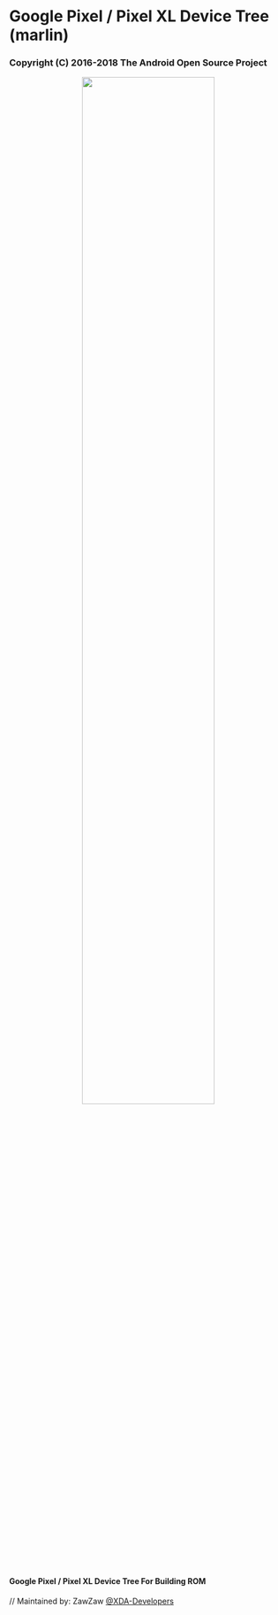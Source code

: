 # Google Pixel / Pixel XL Device Tree (marlin)

### Copyright (C) 2016-2018 The Android Open Source Project

<center><img src="https://cdn.wccftech.com/wp-content/uploads/2017/08/Pixel-and-Pixel-XL.jpg" height="69%" width="69%;"/></center>

#### Google Pixel / Pixel XL Device Tree For Building ROM

// Maintained by: ZawZaw [@XDA-Developers](https://forum.xda-developers.com/member.php?u=7581611)
